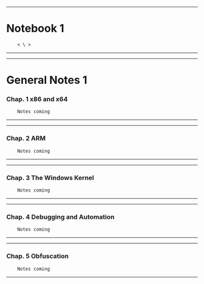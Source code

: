 

--------------------------------------------------

# Notebook 1
        < \ > 

--------------------------------------------------






--------------------------------------------------

# General Notes 1

### Chap. 1  x86 and x64
        Notes coming 


--------------------------------------------------





--------------------------------------------------

### Chap. 2 ARM
        Notes coming 

--------------------------------------------------





--------------------------------------------------
### Chap. 3 The Windows Kernel
        Notes coming 

--------------------------------------------------






--------------------------------------------------
### Chap. 4 Debugging and Automation
        Notes coming 


--------------------------------------------------






--------------------------------------------------

### Chap. 5 Obfuscation


        Notes coming

--------------------------------------------------
